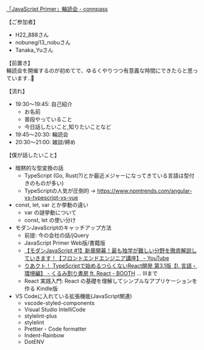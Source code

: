 [「JavaScript Primer」輪読会 - connpass](https://connpass.com/event/200661/)

【ご参加者】
- H22_888さん
- nobunegi13_nobuさん
- Tanaka_Yuさん

【前置き】  
輪読会を開催するのが初めてで、ゆるくやりつつ有意義な時間にできたらと思っています..🙇‍

【流れ】
- 19:30〜19:45: 自己紹介
  - お名前
  - 普段やっていること
  - 今日話したいこと,知りたいことなど
- 19:45〜20:30: 輪読会
- 20:30〜21:00: 雑談/締め

【僕が話したいこと】
- 暗黙的な型変換の話
  - TypeScript (Go, Rust(?)とか最近メジャーになってきている言語は型付きのものが多い)
  - TypeScriptの人気が圧倒的 → https://www.npmtrends.com/angular-vs-typescript-vs-vue 
- const, let, var とか挙動の違い
  - var の謎挙動について
  - const, let の使い分け
- モダンJavaScriptのキャッチアップ方法
  - 前提: 今の会社の話/jQuery
  - JavaScript Primer Web版/書籍版
  - [【モダンJavaScript #1】新章開幕！最も独学が難しい分野を徹底解説していきます！【フロントエンドエンジニア講座】 - YouTube](https://www.youtube.com/watch?v=De9PH3EAz7c&list=PLwM1-TnN_NN4SV6DEs4OtfA51Up6XzTfB)
  - [りあクト！ TypeScriptで始めるつらくないReact開発 第3.1版【Ⅰ. 言語・環境編】 - くるみ割り書房 ft. React - BOOTH](https://booth.pm/ja/items/2368045) ... Ⅲまで
  - React 実践入門: React の基礎を理解してシンプルなアプリケーションを作る Kindle版
- VS Codeに入れている拡張機能(JavaScript関連)
  - vscode-styled-components
  - Visual Studio IntelliCode
  - stylelint-plus
  - stylelint
  - Prettier - Code formatter
  - Indent-Rainbow
  - DotENV
